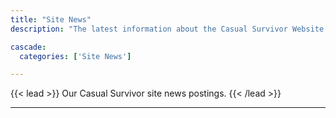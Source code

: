 ```yaml
---
title: "Site News"
description: "The latest information about the Casual Survivor Website."

cascade:
  categories: ['Site News']

---
```


{{< lead >}}
Our Casual Survivor site news postings.
{{< /lead >}}


---
